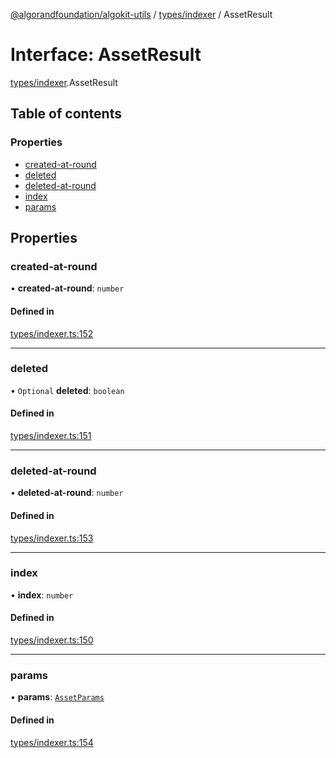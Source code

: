 [@algorandfoundation/algokit-utils](../README.md) / [types/indexer](../modules/types_indexer.md) / AssetResult

# Interface: AssetResult

[types/indexer](../modules/types_indexer.md).AssetResult

## Table of contents

### Properties

- [created-at-round](types_indexer.AssetResult.md#created-at-round)
- [deleted](types_indexer.AssetResult.md#deleted)
- [deleted-at-round](types_indexer.AssetResult.md#deleted-at-round)
- [index](types_indexer.AssetResult.md#index)
- [params](types_indexer.AssetResult.md#params)

## Properties

### created-at-round

• **created-at-round**: `number`

#### Defined in

[types/indexer.ts:152](https://github.com/algorandfoundation/algokit-utils-ts/blob/main/src/types/indexer.ts#L152)

___

### deleted

• `Optional` **deleted**: `boolean`

#### Defined in

[types/indexer.ts:151](https://github.com/algorandfoundation/algokit-utils-ts/blob/main/src/types/indexer.ts#L151)

___

### deleted-at-round

• **deleted-at-round**: `number`

#### Defined in

[types/indexer.ts:153](https://github.com/algorandfoundation/algokit-utils-ts/blob/main/src/types/indexer.ts#L153)

___

### index

• **index**: `number`

#### Defined in

[types/indexer.ts:150](https://github.com/algorandfoundation/algokit-utils-ts/blob/main/src/types/indexer.ts#L150)

___

### params

• **params**: [`AssetParams`](types_indexer.AssetParams.md)

#### Defined in

[types/indexer.ts:154](https://github.com/algorandfoundation/algokit-utils-ts/blob/main/src/types/indexer.ts#L154)
